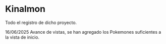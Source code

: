 # Kinalmon
Todo el registro de dicho proyecto.

16/06/2025
Avance de vistas, se han agregado los Pokemones suficientes a la vista de inicio.
